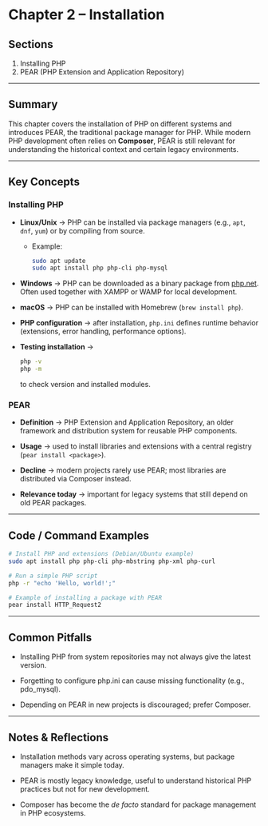 # Chapter 2 – Installation

## Sections
1. Installing PHP  
2. PEAR (PHP Extension and Application Repository)  

---

## Summary
This chapter covers the installation of PHP on different systems and introduces PEAR, the traditional package manager for PHP. While modern PHP development often relies on **Composer**, PEAR is still relevant for understanding the historical context and certain legacy environments.  

---

## Key Concepts

### Installing PHP
- **Linux/Unix** → PHP can be installed via package managers (e.g., `apt`, `dnf`, `yum`) or by compiling from source.  
  - Example:  
    ```bash
    sudo apt update
    sudo apt install php php-cli php-mysql
    ```
- **Windows** → PHP can be downloaded as a binary package from [php.net](https://www.php.net/downloads). Often used together with XAMPP or WAMP for local development.  
- **macOS** → PHP can be installed with Homebrew (`brew install php`).  

- **PHP configuration** → after installation, `php.ini` defines runtime behavior (extensions, error handling, performance options).  

- **Testing installation** →  
  ```bash
  php -v
  php -m
  ```
  to check version and installed modules.

### PEAR
- **Definition** → PHP Extension and Application Repository, an older framework and distribution system for reusable PHP components.

- **Usage** → used to install libraries and extensions with a central registry (`pear install <package>`).

- **Decline** → modern projects rarely use PEAR; most libraries are distributed via Composer instead.

- **Relevance today** → important for legacy systems that still depend on old PEAR packages.

---

## Code / Command Examples
```bash
# Install PHP and extensions (Debian/Ubuntu example)
sudo apt install php php-cli php-mbstring php-xml php-curl

# Run a simple PHP script
php -r "echo 'Hello, world!';"

# Example of installing a package with PEAR
pear install HTTP_Request2
```

---

## Common Pitfalls
- Installing PHP from system repositories may not always give the latest version.

- Forgetting to configure php.ini can cause missing functionality (e.g., pdo_mysql).

- Depending on PEAR in new projects is discouraged; prefer Composer.

---

## Notes & Reflections
- Installation methods vary across operating systems, but package managers make it simple today.

- PEAR is mostly legacy knowledge, useful to understand historical PHP practices but not for new development.

- Composer has become the *de facto* standard for package management in PHP ecosystems.